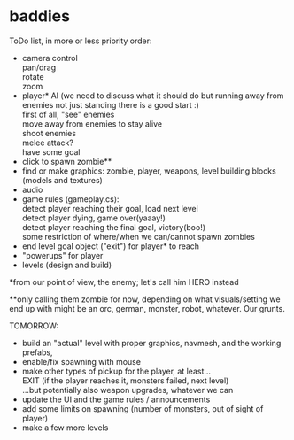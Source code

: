 # baddies

ToDo list, in more or less priority order:

- camera control\
    pan/drag\
    rotate\
    zoom
- player* AI (we need to discuss what it should do but running away from enemies not just standing there is a good start :)\
    first of all, "see" enemies\
    move away from enemies to stay alive\
    shoot enemies\
    melee attack?\
    have some goal
- click to spawn zombie**
- find or make graphics: zombie, player, weapons, level building blocks (models and textures)
- audio
- game rules (gameplay.cs):\
    detect player reaching their goal, load next level\
    detect player dying, game over(yaaay!)\
    detect player reaching the final goal, victory(boo!)\
    some restriction of where/when we can/cannot spawn zombies
- end level goal object ("exit") for player* to reach
- "powerups" for player
- levels (design and build)


*from our point of view, the enemy; let's call him HERO instead

**only calling them zombie for now, depending on what visuals/setting we end up with might be an orc, german, monster, robot, whatever. Our grunts.


TOMORROW:
- build an "actual" level with proper graphics, navmesh, and the working prefabs,
- enable/fix spawning with mouse
- make other types of pickup for the player, at least...\
      EXIT (if the player reaches it, monsters failed, next level)\
      ...but potentially also weapon upgrades, whatever we can
- update the UI and the game rules / announcements
- add some limits on spawning (number of monsters, out of sight of player)
- make a few more levels
